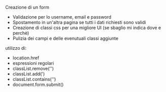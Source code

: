 Creazione di un form 
- Validazione per lo username, email e password
- Spostamento in un'altra pagina se tutti i dati richiesti sono validi
- Creazione di classi css per una migliore UI (se sbaglio mi indica dove e perchè)
- Pulizia dei campi e delle evenutuali classi aggiunte

utilizzo di:
- location.href 
- espressioni regolari
- classList.remove('')
- classList.add(')
- classList.contains('')
- document.form.submit()
